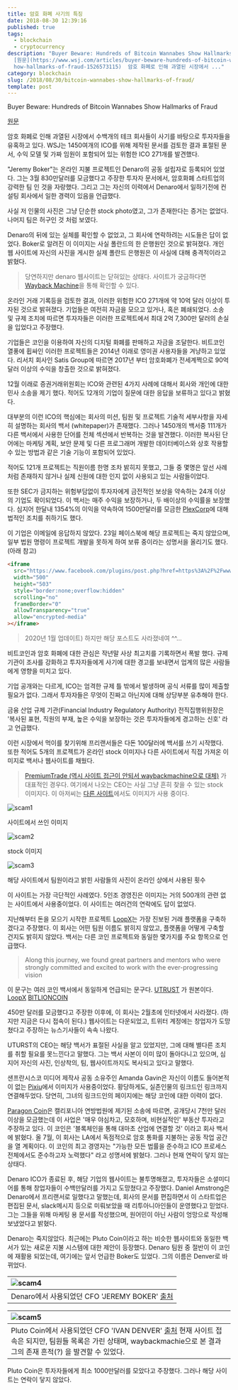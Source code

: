 ```yaml
---
title: 암호 화폐 사기의 특징
date: 2018-08-30 12:39:16
published: true
tags:
  - blockchain
  - cryptocurrency
description: "Buyer Beware: Hundreds of Bitcoin Wannabes Show Hallmarks of Fraud
  [원문](https://www.wsj.com/articles/buyer-beware-hundreds-of-bitcoin-wannabes-s\
  how-hallmarks-of-fraud-1526573115)  암호 화폐로 인해 과열된 시장에서 ..."
category: blockchain
slug: /2018/08/30/bitcoin-wannabes-show-hallmarks-of-fraud/
template: post
---
```

Buyer Beware: Hundreds of Bitcoin Wannabes Show Hallmarks of Fraud

[원문](https://www.wsj.com/articles/buyer-beware-hundreds-of-bitcoin-wannabes-show-hallmarks-of-fraud-1526573115)

암호 화폐로 인해 과열된 시장에서 수백개의 테크 회사들이 사기를 바탕으로 투자자들을 유혹하고 있다. WSJ는 1450여개의 ICO를 위해 제작된 문서를 검토한 결과 표절된 문서, 수익 모델 및 가짜 임원이 포함되어 있는 위험한 ICO 271개를 발견했다.

"Jeremy Boker"는 온라인 지불 프로젝트인 Denaro의 공동 설립자로 등록되어 있었다. 그는 3월 830만달러를 모금했다고 주장한 투자자 문서에서, 암호화폐 스타트업의 강력한 팀 인 것을 자랑했다. 그리고 그는 자신의 이력에서 Denaro에서 일하기전에 컨설팅 회사에서 일한 경력이 있음을 언급했다.

사실 저 인물의 사진은 그냥 단순한 stock photo였고, 그가 존재한다는 증거는 없었다. 나머지 팀은 허구인 것 처럼 보였다.

Denaro의 뒤에 있는 실체를 확인할 수 없었고, 그 회사에 연락하려는 시도들은 답이 없었다. Boker로 알려진 이 이미지는 사실 폴란드의 한 은행원인 것으로 밝혀졌다. 개인 웹 사이트에 자신의 사진을 게시한 실제 폴란드 은행원은 이 사실에 대해 충격적이라고 밝혔다.

> 당연하지만 denaro 웹사이트는 닫혀있는 상태다. 사이트가 궁금하다면 [Wayback Machine](https://web.archive.org/web/20180323075035/https://denaro.io)을 통해 확인할 수 있다.

온라인 거래 기록등을 검토한 결과, 이러한 위험한 ICO 271개에 약 10억 달러 이상이 투자된 것으로 밝혀졌다. 기업들은 여전히 자금을 모으고 있거나, 혹은 폐쇄되었다. 소송 및 규제 조치에 따르면 투자자들은 이러한 프로젝트에서 최대 2억 7,300만 달러의 손실을 입었다고 주장했다.

기업들은 코인을 이용하여 자신의 디지털 화폐를 판매하고 자금을 조달한다. 비트코인 열풍에 휩싸인 이러한 프로젝트들은 2014년 이래로 영미권 사용자들을 겨냥하고 있었다. 리서치 회사인 Satis Group에 따르면 2017년 부터 암호화폐가 전세계쩍으로 90억 달러 이상의 수익을 창출한 것으로 밝혀졌다.

12월 이래로 증권거래위원회는 ICO와 관련된 4가지 사례에 대해서 회사와 개인에 대한 민사 소송을 제기 했다. 적어도 12개의 기업이 질문에 대한 응답을 보류하고 있다고 밝혔다.

대부분의 이런 ICO의 핵심에는 회사의 미션, 팀원 및 프로젝트 기술적 세부사항을 자세히 설명하는 회사의 백서 (whitepaper)가 존재했다. 그러나 1450개의 백서중 111개가 다른 백서에서 사용한 단어를 전체 섹션에서 반복하는 것을 발견했다. 이러한 복사된 단어에는 마케팅 계획, 보안 문제 및 다른 프로그래머 개발한 데이터베이스와 상호 작용할 수 있는 방법과 같은 기술 기능이 포함되어 있었다.

적어도 121개 프로젝트는 직원이름 한명 조차 밝히지 못했고, 그들 중 몇명은 앞선 사례 처럼 존재하지 않거나 실제 신원에 대한 인지 없이 사용되고 있는 사람들이었다.

또한 SEC가 금지하는 위험부담없이 투자자에게 금전적인 보상을 약속하는 24개 이상의 기업도 확이되었다. 이 백서는 매주 수익을 보장하거나, 두 배이상의 수익률을 보장했다. 심지어 한달내 1354%의 이익을 약속하여 1500만달러를 모금한 [PlexCorp](https://www.plexcorps.com/)에 대해 법적인 조치를 취하기도 했다.

이 기업은 이메일에 응답하지 않았다. 23일 페이스북에 해당 프로젝트는 죽지 않았으며, 일부 법원 명령이 프로젝트 개발을 못하게 하여 보류 중이라는 성명서을 올리기도 했다. (아래 참고)

```html
<iframe
  src="https://www.facebook.com/plugins/post.php?href=https%3A%2F%2Fwww.facebook.com%2Fplexcorps%2Fposts%2F427817497663494&width=500"
  width="500"
  height="503"
  style="border:none;overflow:hidden"
  scrolling="no"
  frameBorder="0"
  allowTransparency="true"
  allow="encrypted-media"
></iframe>
```

> 2020년 1월 업데이트) 하지만 해당 포스트도 사라졌네여 ^^...

비트코인과 암호 화폐에 대한 관심은 작년말 사상 최고치를 기록하면서 폭발 했다. 규제 기관이 조사를 강화하고 투자자들에게 사기에 대한 경고를 보내면서 업계의 많은 사람들에게 영향을 미치고 있다.

기업 공개와는 다르게, ICO는 엄격한 규제 틀 밖에서 발생하며 공식 서류를 많이 제출할 필요가 없다. 그래서 투자자들은 무엇이 진짜고 아닌지에 대해 상당부분 유추해야 한다.

금융 산업 규제 기관(Financial Industry Regulatory Authority) 전직집행위원장은 '복사된 표현, 직원의 부재, 높은 수익을 보장하는 것은 투자자들에게 경고하는 신호' 라고 언급했다.

이런 시장에서 먹이를 찾기위해 프리랜서들은 다돈 100달러에 백서를 쓰기 시작했다. 또한 적어도 5개의 프로젝트가 온라인 stock 이미지나 다른 사이트에서 직접 가져온 이미지로 백서나 웹사이트를 채웠다.

> [PremiumTrade (역시 사이트 접근이 안되서 waybackmachine으로 대체)](https://web.archive.org/web/20180520063826/https://www.premiumtrade.info/en.php) 가 대표적인 경우다. 여기에서 나오는 CEO는 사실 그냥 흔히 찾을 수 있는 stock 이미지다. 이 아저씨는 [다른 사이트](http://www.bitrecruitment.com/testimonials/)에서도 이미지가 사용 중이다.

![scam1](../images/scam1.png)

사이트에서 쓰인 이미지

![scam2](../images/scam2.png)

stock 이미지

![scam3](../images/scam3.png)

해당 사이트에서 팀원이라고 밝힌 사람들의 사진이 온라인 상에서 사용된 횟수

이 사이트는 가장 극단적인 사례였다. 5인조 경영진은 이미지는 거의 500개의 관련 없는 사이트에서 사용중이었다. 이 사이트는 여러건의 연락에도 답이 없었다.

지난해부터 돈을 모으기 시작한 프로젝트 [LoopX](https://www.coinist.io/loopx/)는 가장 진보된 거래 플랫폼을 구축하겠다고 주장했다. 이 회사는 어떤 팀원 이름도 밝히지 않았고, 플랫폼을 어떻게 구축할 건지도 밝히지 않았다. 백서는 다른 코인 프로젝트와 동일한 몇가지를 주요 항목으로 언급했다.

> Along this journey, we found great partners and mentors who were strongly committed and excited to work with the ever-progressing vision

이 문구는 여러 코인 백서에서 동일하게 언급되는 문구다. [UTRUST](https://s3-eu-west-1.amazonaws.com/utrust/UTRUST-whitepaper-v1.0.1.pdf) 가 원본이다. [LoopX](https://longcatchain.com/data/files/241217034_278964411.pdf) [BITLIONCOIN](https://www.bitlioncoin.com/Source/Data/WhitePaper.pdf)

450만 달러를 모금했다고 주장한 이후에, 이 회사는 2월초에 인터넷에서 사라졌다. (하지만 지금은 다시 접속이 된다.) 웹사이트는 다운되었고, 트위터 계정에는 창업자가 도망쳤다고 주장하는 뉴스기사들이 속속 나왔다.

UTURST의 CEO는 해당 백서가 표절된 사실을 알고 있었지만, 그에 대해 별다른 조치를 취할 필요를 못느낀다고 말했다. 그는 백서 사본이 이미 많이 돌아다니고 있으며, 심지어 자신의 사진, 인상착의, 팀, 웹사이트까지도 복사되고 있다고 말했다.

샌프란시스코 미디어 제작사 공동 소유주인 Amanda Gavin은 자신이 이름도 들어본적이 없는 [Pixiu](https://www.pixiulife.com/#section4)에서 이미지가 사용중이었다. 황당하게도, 실존인물의 링크드인 링크까지 연결해두었다. 당연히, 그녀의 링크드인의 페이지에는 해당 코인에 대한 이력이 없다.

[Paragon Coin](https://paragoncoin.com/login)은 캘리포니아 연방법원에 제기된 소송에 따르면, 공개당시 7천만 달러 이상을 모금했는데 이 사업은 '매우 야심차고, 모호하며, 비현실적인' 부동산 투자라고 주장하고 있다. 이 코인은 '블록체인을 통해 대마초 산업에 연결할 것' 이라고 회사 백서에 밝혔다. 올 7월, 이 회사는 LA에서 독점적으로 암호 통화를 지불하는 공동 작업 공간을 열 계획이다. 이 코인의 최고 경영자는 "가능한 모든 법률을 준수하고 ICO 프로세스 전체에서도 준수하고자 노력했다" 라고 성명서에 밝혔다. 그러나 현재 연락이 닿지 않는 상태다.

Denaro ICO가 종료된 후, 해당 기업의 웹사이트는 불투명해졌고, 투자자들은 소셜미디어를 통해 창업자들이 수백만달러를 가지고 도망쳤다고 주장했다. Daniel Amstrong은 Denaro에서 프리랜서로 일했다고 말했는데, 회사의 문서를 편집하면서 이 스타트업은 편집된 문서, slack메시지 등으로 미뤄보았을 때 리투아니아인들이 운영했다고 믿었다. 그는 그들을 위해 마케팅 용 문서를 작성했으며, 원어민이 아닌 사람이 엉망으로 작성해 보냈었다고 밝혔다.

Denaro는 죽지않았다. 최근에는 Pluto Coin이라고 하는 비슷한 웹사이트와 동일한 백서가 있는 새로운 지불 시스템에 대한 제안이 등장했다. Denaro 팀원 중 절반이 이 코인에 재활용 되었는데, 여기에는 앞서 언급한 Boker도 있었다. 그의 이름은 Denver로 바뀌었다.

| ![scam4](../images/scam4.png)                                                                       |
| :------------------------------------------------------------------------------------------------------------ |
| Denaro에서 사용되었던 CFO 'JEREMY BOKER' [출처](https://web.archive.org/web/20180323075035/https://denaro.io) |

| ![scam5](../images/scam5.png)                                                                                                                                                                                                 |
| :-------------------------------------------------------------------------------------------------------------------------------------------------------------------------------------------------------------------------------------- |
| Pluto Coin에서 사용되었던 CFO 'IVAN DENVER' [출처](https://web.archive.org/web/20180323075035/https://denaro.io) 현재 사이트 접속은 되지만, 팀원들 목록은 가린 상태며, waybackmachie으로 본 결과 그의 존재 흔적(?) 을 발견할 수 있었다. |

Pluto Coin은 투자자들에게 최소 1000만달러를 모았다고 주장했다. 그러나 해당 사이트는 연락이 닿지 않았다.
